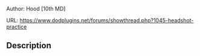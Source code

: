 Author: Hood [10th MD]

URL: https://www.dodplugins.net/forums/showthread.php?1045-headshot-practice

## Description

